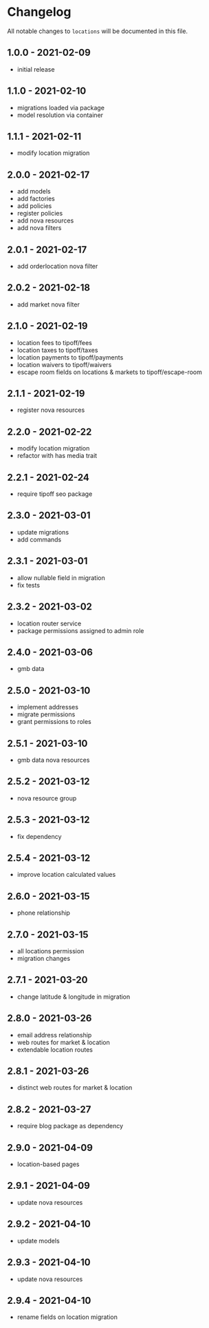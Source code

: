 # Changelog

All notable changes to `locations` will be documented in this file.

## 1.0.0 - 2021-02-09

- initial release

## 1.1.0 - 2021-02-10

- migrations loaded via package
- model resolution via container

## 1.1.1 - 2021-02-11

- modify location migration

## 2.0.0 - 2021-02-17

- add models
- add factories
- add policies
- register policies
- add nova resources
- add nova filters

## 2.0.1 - 2021-02-17

- add orderlocation nova filter

## 2.0.2 - 2021-02-18

- add market nova filter

## 2.1.0 - 2021-02-19

- location fees to tipoff/fees
- location taxes to tipoff/taxes
- location payments to tipoff/payments
- location waivers to tipoff/waivers
- escape room fields on locations & markets to tipoff/escape-room

## 2.1.1 - 2021-02-19

- register nova resources

## 2.2.0 - 2021-02-22

- modify location migration
- refactor with has media trait

## 2.2.1 - 2021-02-24

- require tipoff seo package

## 2.3.0 - 2021-03-01

- update migrations
- add commands

## 2.3.1 - 2021-03-01

- allow nullable field in migration
- fix tests

## 2.3.2 - 2021-03-02

- location router service
- package permissions assigned to admin role

## 2.4.0 - 2021-03-06

- gmb data

## 2.5.0 - 2021-03-10

- implement addresses
- migrate permissions
- grant permissions to roles

## 2.5.1 - 2021-03-10

- gmb data nova resources

## 2.5.2 - 2021-03-12

- nova resource group

## 2.5.3 - 2021-03-12

- fix dependency

## 2.5.4 - 2021-03-12

- improve location calculated values

## 2.6.0 - 2021-03-15

- phone relationship

## 2.7.0 - 2021-03-15

- all locations permission
- migration changes

## 2.7.1 - 2021-03-20

- change latitude & longitude in migration

## 2.8.0 - 2021-03-26

- email address relationship
- web routes for market & location
- extendable location routes

## 2.8.1 - 2021-03-26

- distinct web routes for market & location

## 2.8.2 - 2021-03-27

- require blog package as dependency

## 2.9.0 - 2021-04-09

- location-based pages

## 2.9.1 - 2021-04-09

- update nova resources

## 2.9.2 - 2021-04-10

- update models

## 2.9.3 - 2021-04-10

- update nova resources

## 2.9.4 - 2021-04-10

- rename fields on location migration
